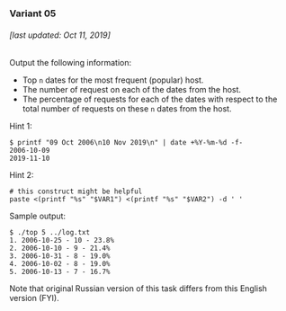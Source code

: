 ### Variant 05

###### [last updated: Oct 11, 2019]

Output the following information:

* Top `n` dates for the most frequent (popular) host. 
* The number of request on each of the dates from the host.
* The percentage of requests for each of the dates with respect to the total number of requests on these `n` dates from the host.

Hint 1:
```
$ printf "09 Oct 2006\n10 Nov 2019\n" | date +%Y-%m-%d -f-
2006-10-09
2019-11-10
```

Hint 2:
```
# this construct might be helpful
paste <(printf "%s" "$VAR1") <(printf "%s" "$VAR2") -d ' '
```

Sample output:

```
$ ./top 5 ../log.txt
1. 2006-10-25 - 10 - 23.8%
2. 2006-10-10 - 9 - 21.4%
3. 2006-10-31 - 8 - 19.0%
4. 2006-10-02 - 8 - 19.0%
5. 2006-10-13 - 7 - 16.7%
```

Note that original Russian version of this task differs from this English version (FYI).
